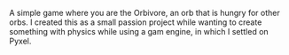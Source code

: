 A simple game where you are the Orbivore, an orb that is hungry for other orbs. I created this as a small passion project while wanting to create something with physics while using a gam engine, in which I settled on Pyxel.
